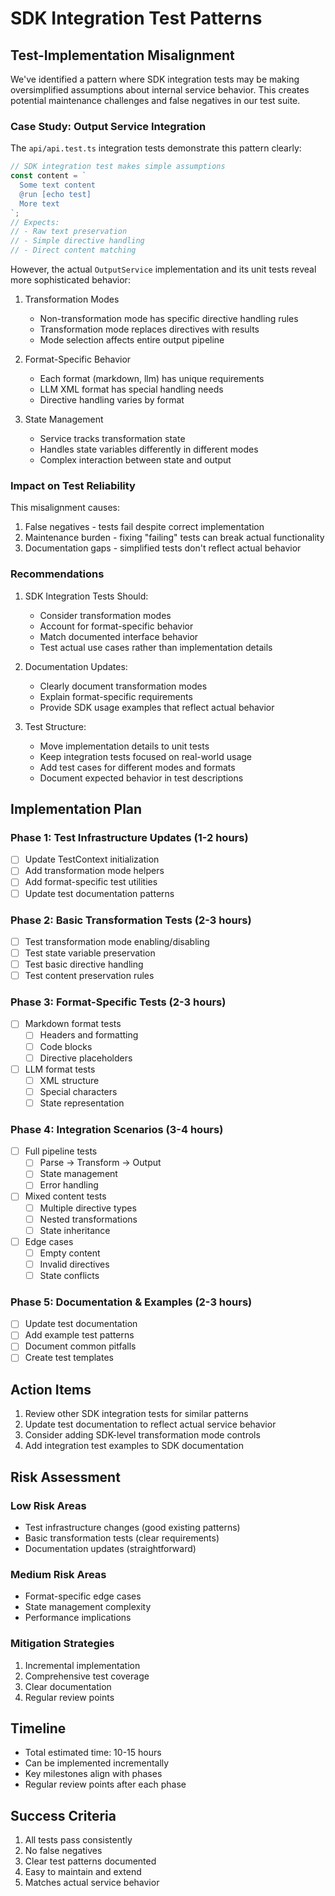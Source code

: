 # SDK Integration Test Patterns

## Test-Implementation Misalignment

We've identified a pattern where SDK integration tests may be making oversimplified assumptions about internal service behavior. This creates potential maintenance challenges and false negatives in our test suite.

### Case Study: Output Service Integration

The `api/api.test.ts` integration tests demonstrate this pattern clearly:

```typescript
// SDK integration test makes simple assumptions
const content = `
  Some text content
  @run [echo test]
  More text
`;
// Expects:
// - Raw text preservation
// - Simple directive handling
// - Direct content matching
```

However, the actual `OutputService` implementation and its unit tests reveal more sophisticated behavior:

1. Transformation Modes
   - Non-transformation mode has specific directive handling rules
   - Transformation mode replaces directives with results
   - Mode selection affects entire output pipeline

2. Format-Specific Behavior
   - Each format (markdown, llm) has unique requirements
   - LLM XML format has special handling needs
   - Directive handling varies by format

3. State Management
   - Service tracks transformation state
   - Handles state variables differently in different modes
   - Complex interaction between state and output

### Impact on Test Reliability

This misalignment causes:
1. False negatives - tests fail despite correct implementation
2. Maintenance burden - fixing "failing" tests can break actual functionality
3. Documentation gaps - simplified tests don't reflect actual behavior

### Recommendations

1. SDK Integration Tests Should:
   - Consider transformation modes
   - Account for format-specific behavior
   - Match documented interface behavior
   - Test actual use cases rather than implementation details

2. Documentation Updates:
   - Clearly document transformation modes
   - Explain format-specific requirements
   - Provide SDK usage examples that reflect actual behavior

3. Test Structure:
   - Move implementation details to unit tests
   - Keep integration tests focused on real-world usage
   - Add test cases for different modes and formats
   - Document expected behavior in test descriptions

## Implementation Plan

### Phase 1: Test Infrastructure Updates (1-2 hours)
- [ ] Update TestContext initialization
- [ ] Add transformation mode helpers
- [ ] Add format-specific test utilities
- [ ] Update test documentation patterns

### Phase 2: Basic Transformation Tests (2-3 hours)
- [ ] Test transformation mode enabling/disabling
- [ ] Test state variable preservation
- [ ] Test basic directive handling
- [ ] Test content preservation rules

### Phase 3: Format-Specific Tests (2-3 hours)
- [ ] Markdown format tests
  - [ ] Headers and formatting
  - [ ] Code blocks
  - [ ] Directive placeholders
- [ ] LLM format tests
  - [ ] XML structure
  - [ ] Special characters
  - [ ] State representation

### Phase 4: Integration Scenarios (3-4 hours)
- [ ] Full pipeline tests
  - [ ] Parse -> Transform -> Output
  - [ ] State management
  - [ ] Error handling
- [ ] Mixed content tests
  - [ ] Multiple directive types
  - [ ] Nested transformations
  - [ ] State inheritance
- [ ] Edge cases
  - [ ] Empty content
  - [ ] Invalid directives
  - [ ] State conflicts

### Phase 5: Documentation & Examples (2-3 hours)
- [ ] Update test documentation
- [ ] Add example test patterns
- [ ] Document common pitfalls
- [ ] Create test templates

## Action Items

1. Review other SDK integration tests for similar patterns
2. Update test documentation to reflect actual service behavior
3. Consider adding SDK-level transformation mode controls
4. Add integration test examples to SDK documentation

## Risk Assessment

### Low Risk Areas
- Test infrastructure changes (good existing patterns)
- Basic transformation tests (clear requirements)
- Documentation updates (straightforward)

### Medium Risk Areas
- Format-specific edge cases
- State management complexity
- Performance implications

### Mitigation Strategies
1. Incremental implementation
2. Comprehensive test coverage
3. Clear documentation
4. Regular review points

## Timeline
- Total estimated time: 10-15 hours
- Can be implemented incrementally
- Key milestones align with phases
- Regular review points after each phase

## Success Criteria
1. All tests pass consistently
2. No false negatives
3. Clear test patterns documented
4. Easy to maintain and extend
5. Matches actual service behavior 